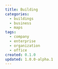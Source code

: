 ```yaml
---
title: Building
categories:
  - buildings
  - business
  - maps
tags:
  - company
  - enterprise
  - organization
  - office
created: 0.1.0
updated: 1.0.0-alpha.1
---
```

